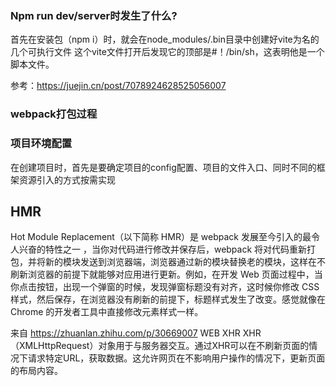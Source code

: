 ### Npm run dev/server时发生了什么?
首先在安装包（npm i）时，就会在node_modules/.bin目录中创建好vite为名的几个可执行文件
这个vite文件打开后发现它的顶部是#！/bin/sh，这表明他是一个脚本文件。

参考：<https://juejin.cn/post/7078924628525056007>
### webpack打包过程

### 项目环境配置

在创建项目时，首先是要确定项目的config配置、项目的文件入口、同时不同的框架资源引入的方式按需实现

## HMR
Hot Module Replacement（以下简称 HMR）是 webpack 发展至今引入的最令人兴奋的特性之一 ，当你对代码进行修改并保存后，webpack 将对代码重新打包，并将新的模块发送到浏览器端，浏览器通过新的模块替换老的模块，这样在不刷新浏览器的前提下就能够对应用进行更新。例如，在开发 Web 页面过程中，当你点击按钮，出现一个弹窗的时候，发现弹窗标题没有对齐，这时候你修改 CSS 样式，然后保存，在浏览器没有刷新的前提下，标题样式发生了改变。感觉就像在 Chrome 的开发者工具中直接修改元素样式一样。

来自 <https://zhuanlan.zhihu.com/p/30669007> 
WEB
XHR
XHR（XMLHttpRequest）对象用于与服务器交互。通过XHR可以在不刷新页面的情况下请求特定URL，获取数据。这允许网页在不影响用户操作的情况下，更新页面的布局内容。